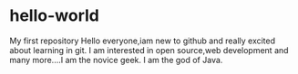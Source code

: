 # hello-world
My first repository
Hello everyone,iam new to github and really excited about learning in git.
I am interested in open source,web development and many more....I am the novice geek.
I am the god of Java.
